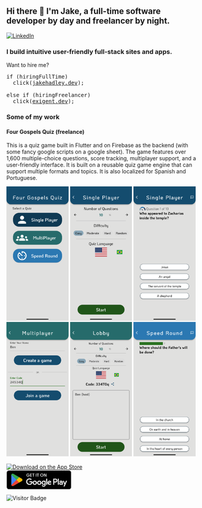 ## Hi there 👋 I'm Jake, a full-time software developer by day and freelancer by night.

<a href="https://www.linkedin.com/in/jakehadley" target="_blank"><img alt="LinkedIn" src="https://img.shields.io/badge/-LinkedIn-0077B5?style=flat-square&logo=Linkedin&logoColor=white"></a>


### I build intuitive user-friendly full-stack sites and apps.

Want to hire me?

<pre>
if (hiringFullTime) 
  click(<a href='https://jakehadley.dev'>jakehadley.dev</a>);

else if (hiringFreelancer) 
  click(<a href='https://exigent.dev'>exigent.dev</a>);
</pre>

### Some of my work

#### Four Gospels Quiz (freelance)
This is a quiz game built in Flutter and on Firebase as the backend (with some fancy google scripts on a google sheet). The game features over 1,600 multiple-choice questions, score tracking, multiplayer support, and a user-friendly interface. It is built on a reusable quiz game engine that can support multiple formats and topics. It is also localized for Spanish and Portuguese.

<p>
  <img src="assets/fg1.png" alt="App Screenshot" style="height: 350px;" />
  <img src="assets/fg2.png" alt="App Screenshot" style="height: 350px;" />
  <img src="assets/fg3.png" alt="App Screenshot" style="height: 350px;" />
  <img src="assets/fg4.png" alt="App Screenshot" style="height: 350px;" />
  <img src="assets/fg5.png" alt="App Screenshot" style="height: 350px;" />
  <img src="assets/fg6.png" alt="App Screenshot" style="height: 350px;" />
</p>

<div>
  <a href="https://apps.apple.com/us/app/four-gospels-quiz/id6444502001?itscg=30200&itsct=apps_box_badge&mttnsubad=6444502001" style="display: inline-block;">
    <img src="https://toolbox.marketingtools.apple.com/api/v2/badges/download-on-the-app-store/black/en-us?releaseDate=1702252800" alt="Download on the App Store" style="height: 50px; vertical-align: middle; object-fit: contain;">
  </a>
</div>

<div>
  <a href="https://play.google.com/store/apps/details?id=app.exigentdev.four_gospels" style="display: inline-block;">
    <img src="assets/googleplay.png" alt="Download on the Play Store" style="height: 50px; vertical-align: middle; object-fit: contain;" />
  </a>
</div>





![Visitor Badge](https://visitor-badge.laobi.icu/badge?page_id=jakehadley)

